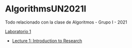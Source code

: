# AlgorithmsUN2021I
Todo relacionado con la clase de Algoritmos - Grupo I - 2021

[Laboratorio 1](https://github.com/mcurream/AlgorithmsUN2021I/tree/main/Lab1)
- [Lecture 1: Introduction to Research ](https://github.com/mcurream/AlgorithmsUN2021I/blob/main/Lab1/mcurreamlecture1.ipynb)
